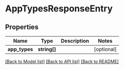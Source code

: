 # AppTypesResponseEntry

## Properties
| Name          | Type         | Description | Notes      |
| ------------- | ------------ | ----------- | ---------- |
| **app_types** | **string[]** |             | [optional] |

[[Back to Model list]](../../README.md#documentation-for-models) [[Back to API list]](../../README.md#documentation-for-api-endpoints) [[Back to README]](../../README.md)
